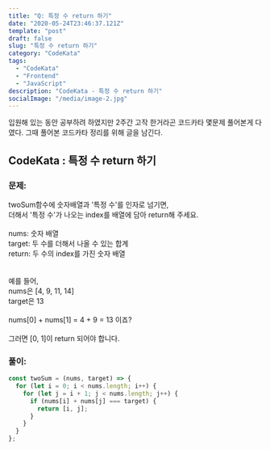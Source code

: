 ```yaml
---
title: "Q: 특정 수 return 하기"
date: "2020-05-24T23:46:37.121Z"
template: "post"
draft: false
slug: "특정 수 return 하기"
category: "CodeKata"
tags:
  - "CodeKata"
  - "Frontend"
  - "JavaScript"
description: "CodeKata - 특정 수 return 하기"
socialImage: "/media/image-2.jpg"
---
```


입원해 있는 동안 공부하려 하였지만 2주간 고작 한거라곤 코드카타 몇문제 풀어본게 다 였다.
그때 풀어본 코드카타 정리를 위해 글을 남긴다.

## CodeKata : 특정 수 return 하기

### 문제:

twoSum함수에 숫자배열과 '특정 수'를 인자로 넘기면,
<br>더해서 '특정 수'가 나오는 index를 배열에 담아 return해 주세요.
<br>
<br>nums: 숫자 배열
<br>target: 두 수를 더해서 나올 수 있는 합계
<br>return: 두 수의 index를 가진 숫자 배열
<br>
<br>
<br>예를 들어,
<br>nums은 [4, 9, 11, 14]
<br>target은 13
<br>
<br>nums[0] + nums[1] = 4 + 9 = 13 이죠?
<br>
<br>그러면 [0, 1]이 return 되어야 합니다.

### 풀이:

```js
const twoSum = (nums, target) => {
  for (let i = 0; i < nums.length; i++) {
    for (let j = i + 1; j < nums.length; j++) {
      if (nums[i] + nums[j] === target) {
        return [i, j];
      }
    }
  }
};
```
